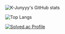 ![K-Junyyy's GitHub stats](https://github-readme-stats.vercel.app/api?username=Bonbon315&show_icons=true&theme=dark)

![Top Langs](https://github-readme-stats.vercel.app/api/top-langs/?username=Bonbon315&layout=Demo&theme=compact)

[![Solved.ac Profile](http://mazassumnida.wtf/api/generate_badge?boj=dallastexas)](https://solved.ac/dallastexas)
